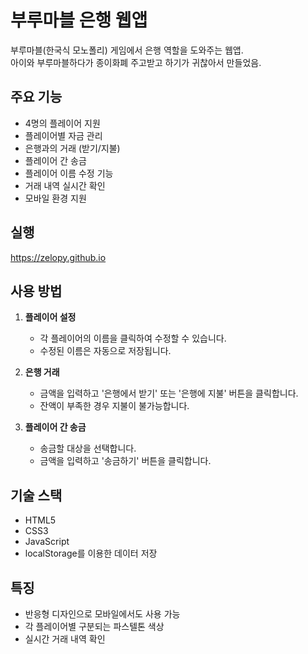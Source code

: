 # 부루마블 은행 웹앱

부루마블(한국식 모노폴리) 게임에서 은행 역할을 도와주는 웹앱.   
아이와 부루마블하다가 종이화폐 주고받고 하기가 귀찮아서 만들었음.

## 주요 기능

- 4명의 플레이어 지원
- 플레이어별 자금 관리
- 은행과의 거래 (받기/지불)
- 플레이어 간 송금
- 플레이어 이름 수정 기능
- 거래 내역 실시간 확인
- 모바일 환경 지원

## 실행

https://zelopy.github.io

## 사용 방법

1. **플레이어 설정**
   - 각 플레이어의 이름을 클릭하여 수정할 수 있습니다.
   - 수정된 이름은 자동으로 저장됩니다.

2. **은행 거래**
   - 금액을 입력하고 '은행에서 받기' 또는 '은행에 지불' 버튼을 클릭합니다.
   - 잔액이 부족한 경우 지불이 불가능합니다.

3. **플레이어 간 송금**
   - 송금할 대상을 선택합니다.
   - 금액을 입력하고 '송금하기' 버튼을 클릭합니다.

## 기술 스택

- HTML5
- CSS3
- JavaScript
- localStorage를 이용한 데이터 저장

## 특징

- 반응형 디자인으로 모바일에서도 사용 가능
- 각 플레이어별 구분되는 파스텔톤 색상
- 실시간 거래 내역 확인
